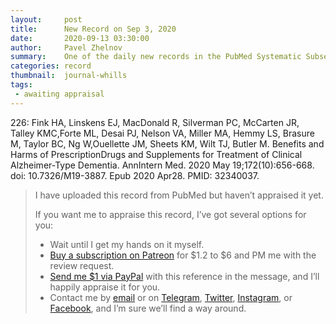 ```yaml
---
layout:     post
title:      New Record on Sep 3, 2020
date:       2020-09-13 03:30:00
author:     Pavel Zhelnov
summary:    One of the daily new records in the PubMed Systematic Subset indexed by Sep 3, 2020.
categories: record
thumbnail:  journal-whills
tags:
 - awaiting appraisal
---
```


226: Fink HA, Linskens EJ, MacDonald R, Silverman PC, McCarten JR, Talley KMC,Forte ML, Desai PJ, Nelson VA, Miller MA, Hemmy LS, Brasure M, Taylor BC, Ng W,Ouellette JM, Sheets KM, Wilt TJ, Butler M. Benefits and Harms of PrescriptionDrugs and Supplements for Treatment of Clinical Alzheimer-Type Dementia. AnnIntern Med. 2020 May 19;172(10):656-668. doi: 10.7326/M19-3887. Epub 2020 Apr28. PMID: 32340037.


> I have uploaded this record from PubMed but haven’t appraised it yet.
>
> If you want me to appraise this record, I’ve got several options for you:
> * Wait until I get my hands on it myself.
> * [Buy a subscription on Patreon](https://patreon.com/zheln) for $1.2 to $6 and PM me with the review request.
> * [Send me $1 via PayPal](https://paypal.me/pjelnov) with this reference in the message, and I’ll happily appraise it for you.
> * Contact me by [email](mailto:pavel@zheln.com) or on [Telegram](https://t.me/drzhelnov), [Twitter](https://twitter.com/drzhelnov), [Instagram](https://instagram.com/igzheln), or [Facebook](https://facebook.com/drzhelnov), and I’m sure we’ll find a way around.
